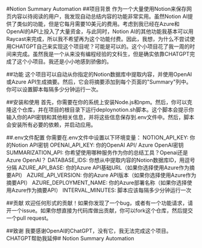 #Notion Summary Automation
##项目背景
作为一个大量使用Notion来保存网页内容以待阅读的用户，我发现自动总结内容的功能非常实用。虽然Notion AI提供了类似的功能，但是它每月需要10美元的费用。考虑到我已经在Azure和OpenAI的API上投入了大量资金，与此同时，Notion AI的其他功能我基本可以用Raycast来完成，所以我不希望再为这个功能付费。因此，我想，为什么不尝试使用CHATGPT自己来实现这个项目呢？可能是可以的。这个小项目花了我一周的时间来完成。虽然我是一个从来没有编程经验的文科生，但是确实依靠CHATGPT完成了这个小项目。我还是小小地感到骄傲的。

##功能
这个项目可以自动从你指定的Notion数据库中提取内容，并使用OpenAI或Azure API生成摘要。然后，它会将摘要添加到每个页面的"Summary"列中。你可以设置脚本每隔多少分钟运行一次。

##安装和使用
首先，你需要在你的系统上安装Node.js和npm。然后，你可以克隆这个仓库，并在项目的根目录下运行deploynotion.sh脚本。这个脚本会提示你输入你的API密钥和其他相关信息，并将这些信息保存到.env文件中。然后，脚本会安装所有必要的依赖，并启动应用。

##.env文件配置
你需要在.env文件中设置以下环境变量：
NOTION_API_KEY: 你的Notion API密钥
OPENAI_API_KEY: 你的OpenAI API/ Azure OpenAI密钥
SUMMARIZATION_API: 你希望使用哪种服务作为你的总结工具？Openai还是Azure OpenAI？
DATABASE_IDS: 你想从中提取内容的Notion数据库ID，用逗号分隔
AZURE_API_BASE: 你的Azure API基础URL（如果你选择使用Azure作为摘要API）
AZURE_API_VERSION: 你的Azure API版本（如果你选择使用Azure作为摘要API）
AZURE_DEPLOYMENT_NAME: 你的Azure部署名称（如果你选择使用Azure作为摘要API）
INTERVAL_MINUTES: 脚本应该每隔多少分钟运行一次

##贡献
欢迎任何形式的贡献！如果你发现了一个bug，或者有一个功能请求，请开一个issue。如果你想直接为代码库做出贡献，你可以fork这个仓库，然后提交一个pull request。

##致谢
我要感谢OpenAI的ChatGPT，没有它，我无法完成这个项目。CHATGPT帮助我延伸# Notion Summary Automation
